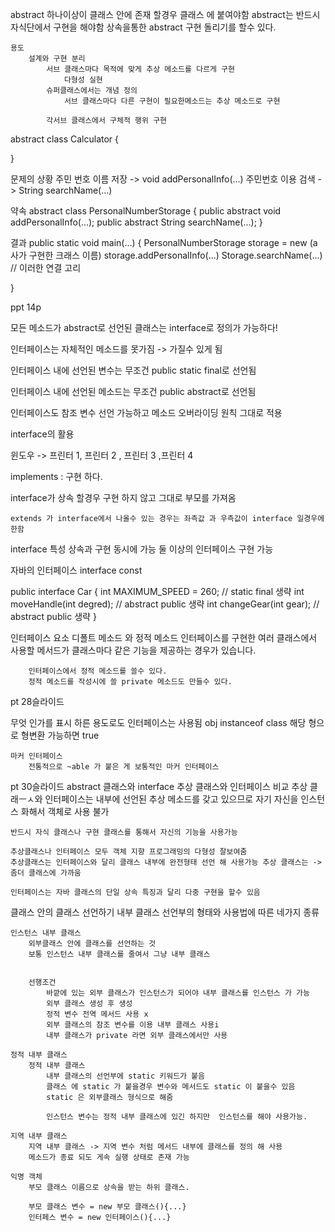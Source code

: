 


abstract 
    하나이상이 클래스 안에 존재 할경우 클래스 에 붙여야함
    abstract는 반드시 자식단에서 구현을 해야함
    상속을통한 abstract 구현 돌리기를 할수 있다.

    용도
        설계와 구현 분리
            서브 클래스마다 목적에 맞게 추상 메소드를 다르게 구현
                다형성 실현
            슈퍼클래스에서는 개념 정의
                서브 클래스마다 다른 구현이 필요한메소드는 추상 메소드로 구현
            
            각서브 클래스에서 구체적 행위 구현

abstract class Calculator
{
    
}

문제의 상황
    주민 번호 이름 저장 -> void addPersonalInfo(...)
    주민번호 이용 검색 -> String searchName(...)

약속
abstract class PersonalNumberStorage
{
    public abstract void addPersonalInfo(...);
    public abstract String searchName(...);
}

결과
public static void main(...)
{
    PersonalNumberStorage storage = new (a 사가 구현한 크래스 이름)
    storage.addPersonalInfo(...)
    Storage.searchName(...) // 이러한 연결 고리

}

ppt 14p

모든 메소드가 abstract로 선언된 클래스는 interface로 정의가 가능하다!

인터페이스는 자체적인 메소드를 못가짐 -> 가질수 있게 됨

인터페이스 내에 선언된 변수는 무조건 public static final로 선언됨

인터페이스 내에 선언된 메소드는 무조건 public abstract로 선언됨

인터페이스도 참조 변수 선언 가능하고 메소드 오버라이딩 원칙 그대로 적용



interface의 활용

윈도우 -> 프린터 1, 프린터 2 , 프린터 3 ,프린터 4

implements : 구현 하다.

interface가 상속 할경우
    구현 하지 않고 그대로 부모를 가져옴

    extends 가 interface에서 나올수 있는 경우는 좌측값 과 우측값이 interface 일경우에 한함

interface 특성
    상속과 구현 동시에 가능
    둘 이상의 인터페이스 구현 가능

자바의 인터페이스 
    interface const

public interface Car
{
    int MAXIMUM_SPEED = 260;  // static final 생략
    int moveHandle(int degred);  // abstract public 생략
    int changeGear(int gear); // abstract public 생략
}



인터페이스 요소
    디폴트 메소드 와 정적 메소드 
        인터페이스를 구현한 여러 클래스에서 사용할 메서드가 클래스마다 같은 기능을 제공하는 경우가 있습니다.

        인터페이스에서 정적 메소드를 쓸수 있다.
        정적 메소드를 작성시에 쓸 private 메소드도 만들수 있다.


pt 28슬라이드

무엇 인가를 표시 하른 용도로도 인터페이스는 사용됨
obj instanceof class 
    해당 형으로 형변환 가능하면 true

    마커 인터페이스
        전통적으로 ~able 가 붙은 게 보통적인 마커 인터페이스

pt 30슬라이드
abstract 클래스와 interface
 추상 클래스와 인터페이스 비교
    추상 클래ㅡㅅ와 인터페이스는 내부에 선언된 추상 메소드를 갖고 있으므로 자기 자신을 인스턴스 화해서 객체로 사용 불가

    반드시 자식 클래스나 구현 클래스를 통해서 자신의 기능을 사용가능

    추상클래스나 인터페이스 모두 객체 지향 프로그래밍의 다형성 잘보여줌
    추상클래스는 인터페이스와 달리 클래스 내부에 완전형태 선언 해 사용가능 추상 클래스는 -> 좀더 클래스에 가까움

    인터페이스는 자바 클래스의 단일 상속 특징과 달리 다중 구현을 할수 있음









클래스 안의 클래스 선언하기
    내부 클래스 선언부의 형태와 사용법에 따른 네가지 종류

    인스턴스 내부 클래스
        외부클래스 안에 클래스를 선언하는 것
        보통 인스턴스 내부 클래스를 줄여서 그냥 내부 클래스


        선행조건 
            바깥에 있는 외부 클래스가 인스턴스가 되어야 내부 클래스를 인스턴스 가 가능
            외부 클래스 생성 후 생성
            정적 변수 전역 메서드 사용 x
            외부 클래스의 참조 변수를 이용 내부 클래스 사용i
            내부 클래스가 private 라면 외부 클래스에서만 사용

    정적 내부 클래스
        정적 내부 클래스 
            내부 클래스의 선언부에 static 키워드가 붙음
            클래스 에 static 가 붙을경우 변수와 메서드도 static 이 붙을수 있음
            static 은 외부클래스 형식으로 해줌 

            인스턴스 변수는 정적 내부 클래스에 있긴 하지만  인스턴스를 해야 사용가능.
    
    지역 내부 클래스
        지역 내부 클래스 -> 지역 변수 처럼 메서드 내부에 클래스를 정의 해 사용
        메소드가 종료 되도 게속 실행 상태로 존재 가능

    익명 객체
        부모 클래스 이름으로 상속을 받는 하위 클래스.

        부모 클래스 변수 = new 부모 클래스(){...}
        인터페스 변수 = new 인터페이스(){...}




